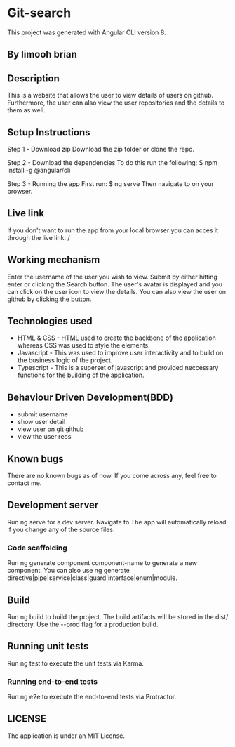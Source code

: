 # Git-search

This project was generated with Angular CLI version 8.

## By limooh brian

## Description

This is a website that allows the user to view details of users on github. Furthermore, the user can also view the user repositories and the details to them as well.

## Setup Instructions

Step 1 - Download zip
Download the zip folder or clone the repo.

Step 2 - Download the dependencies
To do this run the following: $ npm install -g @angular/cli

Step 3 - Running the app
First run: $ ng serve Then navigate to [](http://localhost:4200/) on your browser.

## Live link

If you don't want to run the app from your local browser you can acces it through the live link: /

## Working mechanism

Enter the username of the user you wish to view.
Submit by either hitting enter or clicking the Search button.
The user's avatar is displayed and you can click on the user icon to view the details.
You can also view the user on github by clicking the button.

## Technologies used

* HTML & CSS - HTML used to create the backbone of the application whereas CSS was used to style the elements.
* Javascript - This was used to improve user interactivity and to build on the business logic of the project.
* Typescript - This is a superset of javascript and provided neccessary functions for the building of the application.

## Behaviour Driven Development(BDD)

* submit username
* show user detail
* view user on git github
* view the user reos

## Known bugs

There are no known bugs as of now. If you come across any, feel free to contact me.

## Development server

Run ng serve for a dev server. Navigate to [](http://localhost:4200/.) The app will automatically reload if you change any of the source files.

### Code scaffolding

Run ng generate component component-name to generate a new component. You can also use ng generate directive|pipe|service|class|guard|interface|enum|module.

## Build

Run ng build to build the project. The build artifacts will be stored in the dist/ directory. Use the --prod flag for a production build.

## Running unit tests

Run ng test to execute the unit tests via Karma.

### Running end-to-end tests

Run ng e2e to execute the end-to-end tests via Protractor.

## LICENSE

The application is under an MIT License.
